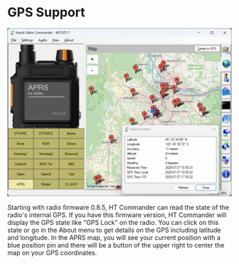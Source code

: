 # GPS Support

![image](https://github.com/Ylianst/HTCommander/blob/main/docs/images/ht-gps.png?raw=true)

Starting with radio firmware 0.8.5, HT Commander can read the state of the radio's internal GPS. If you have this firmware version, HT Commander will display the GPS state like "GPS Lock" on the radio. You can click on this state or go in the About menu to get details on the GPS including latitude and longitude. In the APRS map, you will see your current position with a blue position pin and there will be a button of the upper right to center the map on your GPS coordinates.